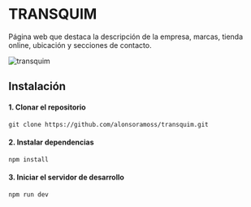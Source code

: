 # TRANSQUIM
Página web que destaca la descripción de la empresa, marcas, tienda online, ubicación y secciones de contacto.

![transquim](https://github.com/user-attachments/assets/13448d68-edb0-4482-a77c-1fabc3cc1038)

## Instalación

#### 1. Clonar el repositorio
    git clone https://github.com/alonsoramoss/transquim.git

#### 2. Instalar dependencias
    npm install

#### 3. Iniciar el servidor de desarrollo
    npm run dev
